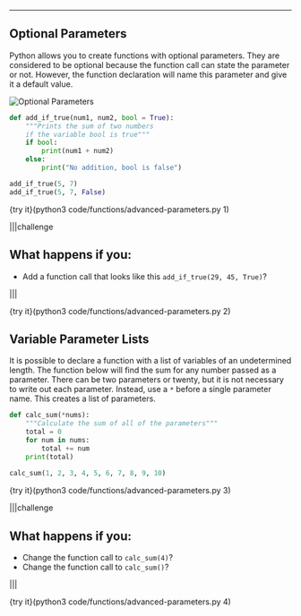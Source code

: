 ----------

## Optional Parameters

Python allows you to create functions with optional parameters. They are considered to be optional because the function call can state the parameter or not. However, the function declaration will name this parameter and give it a default value.

![Optional Parameters](.guides/images/optional-parameters-declaration.png)

```python
def add_if_true(num1, num2, bool = True):
    """Prints the sum of two numbers
    if the variable bool is true"""
    if bool:
        print(num1 + num2)
    else:
        print("No addition, bool is false")

add_if_true(5, 7)
add_if_true(5, 7, False)
```

{try it}(python3 code/functions/advanced-parameters.py 1)

|||challenge
## What happens if you:
* Add a function call that looks like this `add_if_true(29, 45, True)`?

|||

{try it}(python3 code/functions/advanced-parameters.py 2)

## Variable Parameter Lists

It is possible to declare a function with a list of variables of an undetermined length. The function below will find the sum for any number passed as a parameter. There can be two parameters or twenty, but it is not necessary to write out each parameter. Instead, use a `*` before a single parameter name. This creates a list of parameters.

```python
def calc_sum(*nums):
    """Calculate the sum of all of the parameters"""
    total = 0
    for num in nums:
        total += num
    print(total)
    
calc_sum(1, 2, 3, 4, 5, 6, 7, 8, 9, 10)
```

{try it}(python3 code/functions/advanced-parameters.py 3)

|||challenge
## What happens if you:
* Change the function call to `calc_sum(4)`?
* Change the function call to `calc_sum()`?

|||

{try it}(python3 code/functions/advanced-parameters.py 4)

